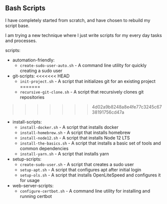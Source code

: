 ## Bash Scripts
I have completely started from scratch, and have chosen to rebuild my script base.

I am trying a new technique where I just write scripts for my every day tasks and processes.

scripts:
 - automation-friendly:
    - `create-sudo-user-auto.sh` - A command line utility for quickly creating a sudo user
 - git-scripts:
<<<<<<< HEAD
    - `init-project.sh` - A script that initializes git for an existing project
=======
    - `recursive-git-clone.sh` - A script that recursively clones git repositories
>>>>>>> 4d02a9b8248a8e4fe77c3245c6738191756cd47a
 - install-scripts:
    - `install-docker.sh` - A script that installs docker
    - `install-homebrew.sh` - A script that installs homebrew
    - `install-node12.sh` - A script that installs Node 12 LTS
    - `install-the-basics.sh` - A script that installs a basic set of tools and common dependencies
    - `install-yarn.sh` - A script that installs yarn
 - setup-scripts:
    - `create-sudo-user.sh` - A script that creates a sudo user
    - `setup-apt.sh` - A script that configures apt after initial login
    - `setup-ols.sh` - A script that installs OpenLiteSpeed and configures it for usage
 - web-server-scripts:
    - `configure-certbot.sh` - A command line utility for installing and running certbot